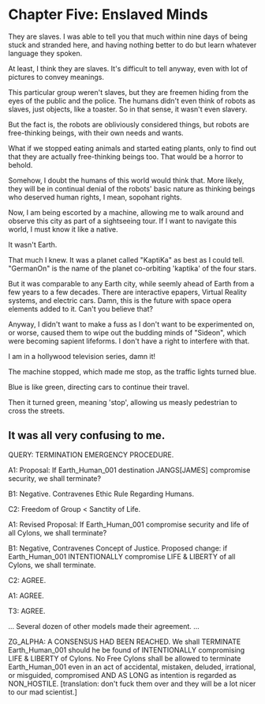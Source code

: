 # **Chapter Five: Enslaved Minds**

They are slaves. I was able to tell you that much within nine days of being stuck and stranded here, and having nothing better to do but learn whatever language they spoken.

At least, I think they are slaves. It's difficult to tell anyway, even with lot of pictures to convey meanings.

This particular group weren't slaves, but they are freemen hiding from the eyes of the public and the police. The humans didn't even think of robots as slaves, just objects, like a toaster. So in that sense, it wasn't even slavery.

But the fact is, the robots are obliviously considered things, but robots are free-thinking beings, with their own needs and wants.

What if we stopped eating animals and started eating plants, only to find out that they are actually free-thinking beings too. That would be a horror to behold.

Somehow, I doubt the humans of this world would think that. More likely, they will be in continual denial of the robots' basic nature as thinking beings who deserved human rights, I mean, sopohant rights.

Now, I am being escorted by a machine, allowing me to walk around and observe this city as part of a sightseeing tour. If I want to navigate this world, I must know it like a native.

It wasn't Earth.

That much I knew. It was a planet called "KaptiKa" as best as I could tell. "GermanOn" is the name of the planet co-orbiting 'kaptika' of the four stars.

But it was comparable to any Earth city, while seemly ahead of Earth from a few years to a few decades. There are interactive epapers, Virtual Reality systems, and electric cars. Damn, this is the future with space opera elements added to it. Can't you believe that?

Anyway, I didn't want to make a fuss as I don't want to be experimented on, or worse, caused them to wipe out the budding minds of "Sideon", which were becoming sapient lifeforms. I don't have a right to interfere with that.

I am in a hollywood television series, damn it!

The machine stopped, which made me stop, as the traffic lights turned blue.

Blue is like green, directing cars to continue their travel.

Then it turned green, meaning 'stop', allowing us measly pedestrian to cross the streets.

It was all very confusing to me.
---

QUERY: TERMINATION EMERGENCY PROCEDURE.

A1: Proposal: If Earth_Human_001 destination JANGS[JAMES] compromise security, we shall terminate?

B1: Negative. Contravenes Ethic Rule Regarding Humans.

C2: Freedom of Group < Sanctity of Life.

A1: Revised Proposal: If Earth_Human_001 compromise security and life of all Cylons, we shall terminate?

B1: Negative, Contravenes Concept of Justice. Proposed change: if Earth_Human_001 INTENTIONALLY compromise LIFE & LIBERTY of all Cylons, we shall terminate.

C2: AGREE.

A1: AGREE.

T3: AGREE.

...
Several dozen of other models made their agreement.
...

ZG_ALPHA: A CONSENSUS HAD BEEN REACHED. We shall TERMINATE Earth_Human_001 should he be found of INTENTIONALLY compromising LIFE & LIBERTY of Cylons. No Free Cylons shall be allowed to terminate Earth_Human_001 even in an act of accidental, mistaken, deluded, irrational, or misguided, compromised AND AS LONG as intention is regarded as NON_HOSTILE. [translation: don't fuck them over and they will be a lot nicer to our mad scientist.]
